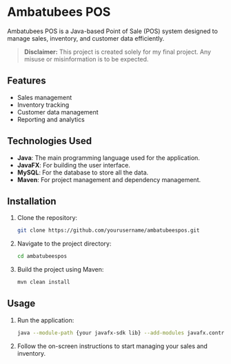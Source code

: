 # Ambatubees POS

Ambatubees POS is a Java-based Point of Sale (POS) system designed to manage sales, inventory, and customer data efficiently.

> **Disclaimer:** This project is created solely for my final project. Any misuse or misinformation is to be expected.

## Features

- Sales management
- Inventory tracking
- Customer data management
- Reporting and analytics

## Technologies Used

- **Java**: The main programming language used for the application.
- **JavaFX**: For building the user interface.
- **MySQL**: For the database to store all the data.
- **Maven**: For project management and dependency management.

## Installation

1. Clone the repository:
    ```sh
    git clone https://github.com/yourusername/ambatubeespos.git
    ```
2. Navigate to the project directory:
    ```sh
    cd ambatubeespos
    ```
3. Build the project using Maven:
    ```sh
    mvn clean install
    ```

## Usage

1. Run the application:
    ```sh
    java --module-path {your javafx-sdk lib} --add-modules javafx.controls,javafx.fxml -jar target/ambatubeespos-1.0.jar
    ```
2. Follow the on-screen instructions to start managing your sales and inventory.